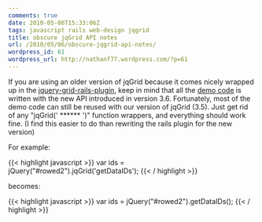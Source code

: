 ```yaml
---
comments: true
date: 2010-05-06T15:33:06Z
tags: javascript rails web-design jqgrid
title: obscure jqGrid API notes
url: /2010/05/06/obscure-jqgrid-api-notes/
wordpress_id: 61
wordpress_url: http://nathanf77.wordpress.com/?p=61
---
```


If you are using an older version of jqGrid because it comes nicely wrapped up in the
<a href="http://www.2dconcept.com/jquery-grid-rails-plugin">jquery-grid-rails-plugin</a>,
keep in mind that all the <a href="http://trirand.com/blog/jqgrid/jqgrid.html">demo code</a>
is written with the new API introduced in version 3.6.
Fortunately, most of the demo code can still be reused with our version of jqGrid (3.5).
Just get rid of any "jqGrid(' ****** ')" function wrappers, and everything should work fine.
(I find this easier to do than rewriting the rails plugin for the new version)

For example:

{{< highlight javascript >}}
var ids = jQuery("#rowed2").jqGrid('getDataIDs');
{{< / highlight >}}

becomes:

{{< highlight javascript >}}
var ids = jQuery("#rowed2").getDataIDs();
{{< / highlight >}}

